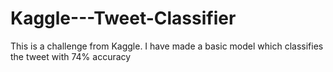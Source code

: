 # Kaggle---Tweet-Classifier
This is a challenge from Kaggle. I have made a basic model which classifies the tweet with 74% accuracy

